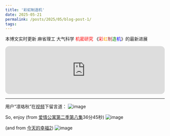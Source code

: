 ```yaml
---
title: '彩虹制造机'
date: 2025-05-21
permalink: /posts/2025/05/blog-post-1/
tags:
---
```


本博文实时更新 麻省理工 大气科学 <span style="color: red;">机密研究</span> 《<span style="color: red;">彩</span><span style="color: orange;">虹</span><span style="color: brown;">制</span><span style="color: green;">造</span><span style="color: blue;">机</span>》的最新进展

<iframe style="border-radius:12px" src="https://open.spotify.com/embed/track/2u3k4qplPLgSe7T6DqLBfe?utm_source=generator" width="100%" height="152" frameBorder="0" allowfullscreen="" allow="autoplay; clipboard-write; encrypted-media; fullscreen; picture-in-picture" loading="lazy"></iframe>

---

用户“凛珞秋”在[视频]( https://b23.tv/ZthC99J)下留言道：
![image](https://github.com/user-attachments/assets/e734b3dd-c03d-4eed-8174-eb0a195df33d)

So, enjoy (from [爱情公寓第二季第八集](https://www.youtube.com/watch?v=MYwhi6u1gqI&list=PLIN-ht974xkghS7BpJmiyfg5WZXp7ZWEH&index=28&ab_channel=YOUKU-GetAPPnow)36分45秒)
![image](https://github.com/user-attachments/assets/4a4d5a64-e664-43ba-b274-11a1420b96e1)

(and from [今天的幸福2](https://b23.tv/WkQlPxK))
![image](https://github.com/user-attachments/assets/1a52d14e-13b8-494f-ac3f-ea718e7b57eb)



